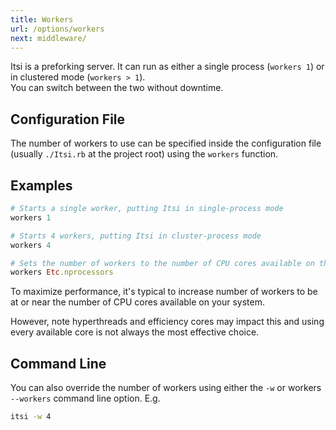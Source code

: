 ```yaml
---
title: Workers
url: /options/workers
next: middleware/
---
```

Itsi is a preforking server. It can run as either a single process (`workers 1`) or in clustered mode (`workers > 1`).
<br/>You can switch between the two without downtime.

## Configuration File
The number of workers to use can be specified inside the configuration file (usually `./Itsi.rb` at the project root)
using the `workers` function.

## Examples

```ruby {filename="Itsi.rb"}
# Starts a single worker, putting Itsi in single-process mode
workers 1
```

```ruby {filename="Itsi.rb"}
# Starts 4 workers, putting Itsi in cluster-process mode
workers 4
```

```ruby {filename="Itsi.rb"}
# Sets the number of workers to the number of CPU cores available on the system
workers Etc.nprocessors
```

To maximize performance, it's typical to increase number of workers
to be at or near the number of CPU cores available on your system.

However, note hyperthreads and efficiency cores may impact this and using every available core is not
always the most effective choice.

## Command Line
You can also override the number of workers using either the `-w` or workers `--workers` command line option.
E.g.

```bash
itsi -w 4
```
